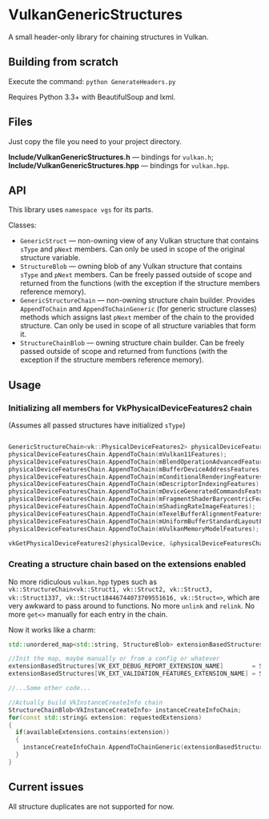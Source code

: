 # VulkanGenericStructures
A small header-only library for chaining structures in Vulkan.

## Building from scratch

Execute the command: `python GenerateHeaders.py`

Requires Python 3.3+ with BeautifulSoup and lxml.

## Files

Just copy the file you need to your project directory.

**Include/VulkanGenericStructures.h** — bindings for `vulkan.h`;  
**Include/VulkanGenericStructures.hpp** — bindings for `vulkan.hpp`.

## API

This library uses `namespace vgs` for its parts.

Classes:
- `GenericStruct` — non-owning view of any Vulkan structure that contains `sType` and `pNext` members. Can only be used in scope of the original structure variable.
- `StructureBlob` — owning blob of any Vulkan structure that contains `sType` and `pNext` members. Can be freely passed outside of scope and returned from the functions (with the exception if the structure members reference memory).
- `GenericStructureChain` — non-owning structure chain builder. Provides `AppendToChain` and `AppendToChainGeneric` (for generic structure classes) methods which assigns last `pNext` member of the chain to the provided structure. Can only be used in scope of all structure variables that form it.
- `StructureChainBlob` — owning structure chain builder. Can be freely passed outside of scope and returned from functions (with the exception if the structure members reference memory).

## Usage

### Initializing all members for VkPhysicalDeviceFeatures2 chain

(Assumes all passed structures have initialized `sType`)
```cpp

GenericStructureChain<vk::PhysicalDeviceFeatures2> physicalDeviceFeaturesChain;
physicalDeviceFeaturesChain.AppendToChain(mVulkan11Features);                    //VkPhysicalDeviceVulkan11Features
physicalDeviceFeaturesChain.AppendToChain(mBlendOperationAdvancedFeatures);      //VkPhysicalDeviceBlendOperationAdvancedFeaturesEXT
physicalDeviceFeaturesChain.AppendToChain(mBufferDeviceAddressFeatures);         //VkPhysicalDeviceBufferDeviceAddressFeatures
physicalDeviceFeaturesChain.AppendToChain(mConditionalRenderingFeatures);        //VkPhysicalDeviceConditionalRenderingFeaturesEXT
physicalDeviceFeaturesChain.AppendToChain(mDescriptorIndexingFeatures);          //VkPhysicalDeviceDescriptorIndexingFeatures
physicalDeviceFeaturesChain.AppendToChain(mDeviceGeneratedCommandsFeatures);     //VkPhysicalDeviceDeviceGeneratedCommandsFeaturesNV
physicalDeviceFeaturesChain.AppendToChain(mFragmentShaderBarycentricFeatures);   //VkPhysicalDeviceFragmentShaderBarycentricFeaturesNV
physicalDeviceFeaturesChain.AppendToChain(mShadingRateImageFeatures);            //VkPhysicalDeviceShadingRateImageFeaturesNV
physicalDeviceFeaturesChain.AppendToChain(mTexelBufferAlignmentFeatures);        //VkPhysicalDeviceTexelBufferAlignmentFeaturesEXT
physicalDeviceFeaturesChain.AppendToChain(mUniformBufferStandardLayoutFeatures); //VkPhysicalDeviceUniformBufferStandardLayoutFeatures
physicalDeviceFeaturesChain.AppendToChain(mVulkanMemoryModelFeatures);           //VkPhysicalDeviceVulkanMemoryModelFeatures
  
vkGetPhysicalDeviceFeatures2(physicalDevice, &physicalDeviceFeaturesChain.GetChainHead());
```

### Creating a structure chain based on the extensions enabled

No more ridiculous `vulkan.hpp` types such as `vk::StructureChain<vk::Struct1, vk::Struct2, vk::Struct3, vk::Struct1337, vk::Struct18446744073709551616, vk::Struct∞>`, which are very awkward to pass around to functions. No more `unlink` and `relink`. No more `get<>` manually for each entry in the chain.

Now it works like a charm:
```cpp
std::unordered_map<std::string, StructureBlob> extensionBasedStructures;

//Init the map, maybe manually or from a config or whatever
extensionBasedStructures[VK_EXT_DEBUG_REPORT_EXTENSION_NAME]        = StructureBlob(debugReportCallbackParameters);
extensionBasedStructures[VK_EXT_VALIDATION_FEATURES_EXTENSION_NAME] = StructureBlob(validationFeatureParameters);

//...Some other code...

//Actually build VkInstanceCreateInfo chain
StructureChainBlob<VkInstanceCreateInfo> instanceCreateInfoChain;
for(const std::string& extension: requestedExtensions)
{
  if(availableExtensions.contains(extension))
  {
    instanceCreateInfoChain.AppendToChainGeneric(extensionBasedStructures.at(extension));
  }
}

```

## Current issues

All structure duplicates are not supported for now.
